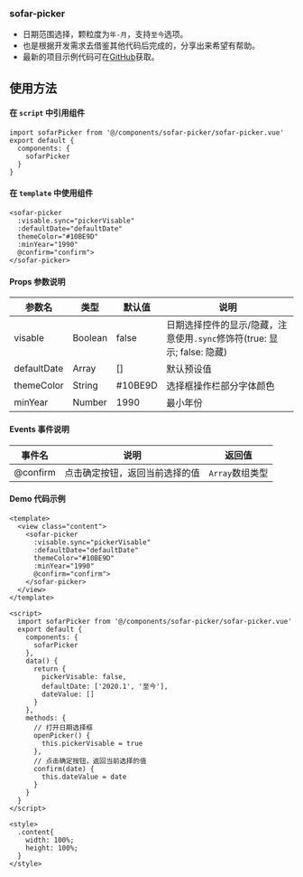 ### sofar-picker

   - 日期范围选择，颗粒度为`年-月`，支持`至今`选项。
   - 也是根据开发需求去借鉴其他代码后完成的，分享出来希望有帮助。
   - 最新的项目示例代码可在[GitHub](https://github.com/iRainy6661/uni-sofar-picker)获取。

## 使用方法

#### 在 `script` 中引用组件

```
import sofarPicker from '@/components/sofar-picker/sofar-picker.vue'
export default {
  components: {
    sofarPicker
  }
}
```

#### 在 `template` 中使用组件

```
<sofar-picker
  :visable.sync="pickerVisable"
  :defaultDate="defaultDate"
  themeColor="#10BE9D"
  :minYear="1990"
  @confirm="confirm">
</sofar-picker>
```

#### Props 参数说明

| 参数名 | 类型 | 默认值 | 说明 |
| ------ | ------ | ------ | ------ |
| visable | Boolean | false | 日期选择控件的显示/隐藏，注意使用`.sync`修饰符(true: 显示; false: 隐藏) |
| defaultDate | Array | [] | 默认预设值 |
| themeColor | String | #10BE9D | 选择框操作栏部分字体颜色 |
| minYear | Number | 1990 | 最小年份 |

#### Events 事件说明

| 事件名 | 说明 | 返回值 |
| ------ | ------ | ------ |
| @confirm | 点击确定按钮，返回当前选择的值 | `Array`数组类型 |

#### Demo 代码示例

```
<template>
  <view class="content">
    <sofar-picker
      :visable.sync="pickerVisable"
      :defaultDate="defaultDate"
      themeColor="#10BE9D"
      :minYear="1990"
      @confirm="confirm">
    </sofar-picker>
  </view>
</template>

<script>
  import sofarPicker from '@/components/sofar-picker/sofar-picker.vue'
  export default {
    components: {
      sofarPicker
    },
    data() {
      return {
        pickerVisable: false,
        defaultDate: ['2020.1', '至今'],
        dateValue: []
      }
    },
    methods: {
      // 打开日期选择框
      openPicker() {
        this.pickerVisable = true
      },
      // 点击确定按钮，返回当前选择的值
      confirm(date) {
        this.dateValue = date
      }
    }
  }
</script>

<style>
  .content{
    width: 100%;
    height: 100%;
  }
</style>
```
